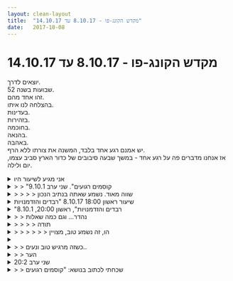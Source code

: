 ```yaml
---
layout: clean-layout
title:  "מקדש הקונג-פו - 8.10.17 עד 14.10.17"
date:   2017-10-08
---
```

# מקדש הקונג-פו - 8.10.17 עד 14.10.17 
יוצאים לדרך.<br> 52 שבועות בשנה.<br> זהו אחד מהם.<br> בהצלחה לנו איתו.<br> בעדינות.<br> בזהירות.<br> בחוכמה.<br> בהנאה.<br> באהבה.<br> יש אמנם רגע אחד בלבד, המשנה את צורתו ללא הרף.<br> אז אנחנו מדברים פה על רגע אחד - במשך שבעה סיבובים של כדור הארץ סביב עצמו, יום ולילה.

<details>
                    <summary>אני מגיע לשיעור היו</summary>
                    במצב בו אני זקוק להרבה ספייס. מרחב מאוד עדין וזהיר. בתור התחלה לפחות.
                  </details><details>
                    <summary>> > "קוסמים רגועים". שני ערב 9.10.1</summary>
                    מיכל ואסא איתי. אני אוהב את השילוב הזה. הרבה מטען בתוכי שאני רוצה להמיס. המטען לפעמים חזק מדי. ולפעמים יש לי מספיק אור כדי לגעת בו. <br> כשהמטען בא בצורת מחשבות זה הכי פחות נגיש לי להתעסק איתו. כשאני יורד לרובד של מה שהוא בגוף שלי, אז האפשרות גדלה. יש צורך בקלילות כדי לגשת אליו.<br> <br> לוקח איתי את הכוונה של העוגן הפנימי ליום יום. להיום. לעכשיו.
                  </details><details>
                    <summary>> > > > שווה מאוד. נשמע שאתה בנתיב הנכון</summary>
                    שלך <img src="http://www.timg.co.il/tapuzForum/images/Emo106.gif" alt="|גביע|"><br> כשאנחנו בנתיב שלנו, אנחנו מתגלים.<br><br><table width='70%' cellpadding='0' cellspacing='0' bgcolor='#C6C7C6'><tr><td height='1'></td></tr></table><br><b>מדברים על מדיטציה:</b> <a href="http://forums.tapuz.co.il/meditation" target="_blank">http://forums.tapuz.co.il/meditation</a><br/><br/>לומדים את אמנות המדיטציה: <a href="http://www.ThePracticalMeditation.com" target="_blank" rel=nofollow>www.ThePracticalMeditation.com</a><br/>לומדים את אמנות היכולת: <a href="http://www.MagicalChanging.com" target="_blank" rel=nofollow>www.MagicalChanging.com</a>
                  </details><details>
                    <summary>שיעור ראשון 18:00 8.10.17 "רבדים והזדמנויות</summary>
                    תחילת שיעור 17:50<br> חלק ראשון:<br> עבודה על כריעות<br> עבודה על פורמות&nbsp;&nbsp;1 -4 + חמש החיות<br> עבודה על הליכות לוחם.<br> <br> חלק שני:<br> הליכה עם ריב ועבודה תוך כדי הליכה.<br> אמירה בקול של עבודה/נקודת התייסות והפרטנר בזמנו מחליף את העבודה ע&quot;י הצהרה של עבודה חדשה. פינג פונג עבודות.<br> הוספת רובד, מציינים את המילה &quot;שיתוף&quot; ומנסים לתאר ולשתף מהעבודה בנסיון לדייק כמה שיותר ולהיות מינמאלים. בנוסף לפני החלפת העבודה (הפרטנר שתורו) אומר בהקדמה להחלפת העבודה את המילה &quot;זה&quot;.<br> <br> דיבוב חושים - תיאור על המתרחש עם החוש.<br> דיבבתי את חוש הריח שלי, הודתי על עצמתו וחוזקו אך ביקשתי ממנו להיות יותר סבלני פחות שיפוטי<br> <br> היכרות עם חלוקה של ערוצי תקשורת: <br> פנימי-פנימי ; פנימי - חיצוני ; חיצוני - פנימי.<br> איך החלוקה הזו מסייעת לי באמונות הבריאות&nbsp;&nbsp;באומנות הלחימה<br> <br> זירה : להגיע מבחוץ ולנסות לגעת בפרטנר, הנתפס עליו לזהות את הרגעים הקטנים האלה של ההתרחקות והבנה של המגע המתקרב.<br> לנסות להוציא את הפרטנר מהזירה, לקחת טווח בטחון.<br> <br> סיום שיעור : 20:15<br> <br> <br> <br> <br>
                  </details><details>
                    <summary>"רבדים והזדמנויות", ראשון 20:00, 8.10.1</summary>
                    השתתפו גם (לפחות חלקית): בועז, יניב, ריב<br> הגברת הנוכחות בהליכה עם אפשרות לשתף במה שעובד עבורי - התרגיל התחיל ממש עם הגעתי לנק&#39; מפגש והיווה עבורי כניסה הדרגתית למצב למידה.<br> בישיבה בעיניים עצומות - להבחין בדברים בתוכי שאינם נחוצים לי ולנקות - היה לי מצוין ושיפר את הרגשתי.<br> הרמוניה / חיבור עם הקרקע<br> לתרגל &quot;5 החיות&quot; בדגש על להנות מזה - עבדתי בתנועות מעודנות. הבחנתי בהבדל שבין הנאה לפני עשיה לבין עשיה לפני הנאה. <br> הרחבת המודעות לסביבה החיצונית. התרגיל הזה גרם לי להתנתקויות רגעיות, כמו הרדמות.<br> מעבר בין תחומי חיים שונים ושדרוגם / נקיונם<br> הנאה מהנשימה - תרגלנו לזמן קצר<br> הודיה לעצמי<br> <br>
                  </details><details>
                    <summary>> > נהדר... וגם כמה שאלות</summary>
                    מתי התחיל שיעורך ומתי הוא הסתיים?<br> בדיעבד, אם היית מדייק ברמה &quot;10&quot; בחלקו האחרון של השיעור, בהתאם למה שבעז רצה לעבור בשיעור רגע אחר רגע, האם הוא היה ארוך יותר? מגוון יותר? איזה שינויים אתה מזהה בהשוואה בין הרמה הגבוהה של הדיוק שהיתה בפועל, לבין אותה רמה &quot;מושלמת&quot;?<br><br><table width='70%' cellpadding='0' cellspacing='0' bgcolor='#C6C7C6'><tr><td height='1'></td></tr></table><br><b>מדברים על מדיטציה:</b> <a href="http://forums.tapuz.co.il/meditation" target="_blank">http://forums.tapuz.co.il/meditation</a><br/><br/>לומדים את אמנות המדיטציה: <a href="http://www.ThePracticalMeditation.com" target="_blank" rel=nofollow>www.ThePracticalMeditation.com</a><br/>לומדים את אמנות היכולת: <a href="http://www.MagicalChanging.com" target="_blank" rel=nofollow>www.MagicalChanging.com</a>
                  </details><details>
                    <summary>> > > > תודה</summary>
                    התחיל בסביבות 19:37 והסתיים קרוב לתשע (לא זוכר בדיוק מתי)<br> נראה לי שכן, יש מצב שהיה ארוך בכמה עשרות דקות. לא בטוח מה היה כלול בהן, אבל אני כן יכול לראות בתחילתו הקשבה יותר פתוחה למה שנובע מתוכי. וכנראה איזושהי עבודת ריפוי בהמשך. ומיקוד כלשהו בהמשך השבוע.
                  </details><details>
                    <summary>> > > > > > הו, זה נשמע טוב, מצויין</summary>
                    שווה להקשיב לעצמנו!! <img src="http://www.timg.co.il/tapuzForum/images/Emo140.gif" alt="|4U|"> <img src="http://www.timg.co.il/tapuzForum/images/Emo45.gif" alt="|כן|"> <img src="http://www.timg.co.il/tapuzForum/images/Emo106.gif" alt="|גביע|"><br><br><table width='70%' cellpadding='0' cellspacing='0' bgcolor='#C6C7C6'><tr><td height='1'></td></tr></table><br><b>מדברים על מדיטציה:</b> <a href="http://forums.tapuz.co.il/meditation" target="_blank">http://forums.tapuz.co.il/meditation</a><br/><br/>לומדים את אמנות המדיטציה: <a href="http://www.ThePracticalMeditation.com" target="_blank" rel=nofollow>www.ThePracticalMeditation.com</a><br/>לומדים את אמנות היכולת: <a href="http://www.MagicalChanging.com" target="_blank" rel=nofollow>www.MagicalChanging.com</a>
                  </details><details>
                    <summary></summary>
                    בתרגיל של הרחבת המודעות לסביבה (נדמה לי שזה היה שם) זיהיתי בתוכי אמונה שאומרת (פחות או יותר) שאני לא יכול להתקדם בכך עוד הרבה, כי כל פעם הריכוז אובד לי, ואני כאילו צריך להתחיל שוב מהתחלה.<br> זכור לי שראיתי אמונות דומות, מגבילות כאלה, גם בהקשר כללי יותר של לימודי הקונג-פו שלי, כאילו יש איזו תקרת זכוכית שאני אישית לא יכול לעבור. איזו רמה לא מאוד רחוקה שמהווה גבול עבורי. זה מתקשר לי עם כל מני אמונות נוספות שיש בי לגבי עצמי, למשל: שאני איטי, חלש, פלגמט ועוד...<br> איך אפשר לנקות אמונות מגבילות כאלה בצורה יעילה? האם (ומתי) כדאי לעבוד על כך ישירות, או שאולי עדיף פשוט לתת להן לחלוף מעצמן בזמן שלהן?<br> <br> תודה
                  </details><details>
                    <summary>> > כשזה מרגיש טוב ונעים..</summary>
                    אז יש מצב שכדאי לך לעשות עם זה עבודה. רצוי לגשת לזה ולעצמך בעדינות, ממקום של חמלה ולאפשר מרחב מקבל לכל מה שעולה בך.<br> <br> אפשר לקחת אמונה אחת כזו, ולהתבונן עליה. לנסות להרגיש אותה בגוף. איפה היא ממוקמת? לנשום לשם. להרפות את אותו אזור. לראות מה עולה בהקשר אליה. להגיד בלב אמירה הפוכה לאותה אמונה, ולתת לה להדהד בפנים.<br> <br> אפשר גם:<br> * לראות / להרגיש רמה גבוהה במשהו, ולתת לה להנחות אותך. לנסות למצוא דימוי כלשהו שמלהיב אותך, לתת לזה להטמע בגוף.<br> * לנסות לשים לב אם זה משתנה ככל שאתה משתנה, מהצלחה להצלחה. האם הגבול המדומיין הזה זז עם הזמן.<br> * להזכר בהצלחות קודמות ולהנות מהן. לשים לב למטרות שבעבר נראו קשות או בלתי מושגות והיום הן חלק מהמציאות שלך.<br> * להתבונן על עצמך, להבחין בדברים שלא משרתים אותך, ולנקות. אולי ביחד עם הנשיפה של האוויר החוצה.<br>
                  </details><details>
                    <summary>> > הער</summary>
                    גיליתי שהשימוש בביטוי &quot;תקרת זכוכית&quot; לא כל כך מתאים פה. ניתן להחליפו במילים &quot;מחסום פנימי&quot; למשל, תוך התאמה קלה במילה שלפניו (איזו -&gt; איזה).
                  </details><details>
                    <summary>שני ערב 20:2</summary>
                    עבורי החל ב-18:49<br> והסתיים ב-22:00 לערך. <br> <br> דניאל, ריב, מיכל, ישי, אסא<br> <br> עקבות: <br> ניתן להשמיע לעצמי מוזיקה ללא סיוע חיצוני ולהיעזר באנרגיה שלה לאימון, או להרגיש את האנרגיה שלה בגוף.<br> ניתן לקבוע לעצמי מטרות לטווח קצר מאוד בתוך השיעור ולגשת אליהן אחת אחת, תוך תיעוד של הכוונה והתוצאה. האימון/הלימוד הוא כפול - גם משפר את ההעמקה בכל מטרה וגם באמנות ההגשמה. <br> ניתן לגשת אל חישת האנרגיה של הגוף במגוון דרכים. דימויים, תנועה, מוסיקה.<br> שאלה מעניינת: איך אפשר לשפר את היכולת להתאמץ אפילו מאמצים גדולים באופן מיטיב. <br> שאלה מעניינת: איך אפשר לנקות ולהעצים את הכוונה והמיקוד?<br> אפשר לקבוע תהליך כלשהו המתרחש ברקע, מתחת להכרה המיידית, לדוגמא עדינות וריפוי עמוקים, כאשר בחזית עוסקים בדיבור, או אינטראקציה אחרת. <br> ניתן לחוש את הזוהר של הגוף, או של איבר כלשהו בגוף. עצם תשומת הלב כבר מגבירה אותו. ואפשר להוסיף על זה גם לאפשר לו לזהור יותר. <br> ניתן להקיף את האחרים בכוונה מיטיבה ישירות.<br> יכול להיות ממקד לדמיין שאנו מדריכים שנפגשים למטרת העמקת אמנותנו, ושהמידע המופק כאן הוא לא רק לתועלתנו אלא גם לתועלתם של אחרים. <br> יכול להיות מועיל מאוד לעבוד עם סיפורים ממקדים על סיטואציה נוכחית. <br> עדינות היא מפתח לדברים רבים מאוד. ואפשר לעדן אותה עוד ועוד.<br> <br> שיעור נפלא!<br> תודה רבה!!
                  </details><details>
                    <summary>> > שכחתי לכתוב בנושא: "קוסמים רגועים</summary>
                    
                  </details><details>
                    <summary>שלישי בוקר "מסע בלתי צפוי</summary>
                    השיעור שלי התחיל בשעה 8:26&nbsp;&nbsp;והסתיים בערך בשעה 12<br> אסא וליעוז<br> <br> להתאמן בעזרת פס קול פנימי - להשמיע לעצמי שירים ולזוז איתם.<br> לחלוש על האיזור ולהיות מודע לכל אדם בו<br> להיות מוכן למאמצים ולקשיים<br> מרתונים של יצירה, לימוד ואימון ושימוש מיטיב בהם. <br> להכין את עצמי למאמץ של עשר דקות, חצי שעה, שעה, יום. <br> להכין את עצמי לתחרות עם 11 אנשים מקצוענים (ברמה שזה יהיה סימן לעבודה פצצה אם לא אגיע אחרון).<br> <br> מימד רעם כולל גם שימוש בקול <br> ניתן להשתפר בשימוש בחיבור/הידמות ליישויות (חיות, אלמנטים, כוחות טבע וכו&#39;), כך שהעוצמה הזורמת דרך ההידמות תהיה עוצמתית יותר ויותר. <br> החתירה להיות רואה כל ובלתי נראה או סתמי, כזה שתשומת הלב חולפת עליו.<br> רואה כל - גם לראות את כל התנועה וגם להיות מסוגל לעמוד על טיבו של אדם בהתבוננות. <br> זראם אל - כל אדם הוא הגיבור הראשי של עצמו. <br> נהר האנושות שסביבי והתממשקות טובה אליו. מספק לי את כל צרכי, אך אני יכול להיות גם נפרד ממנו וחשוב גם שזה יקרה. זיכרון של המסע ההוא בשוק הכרמל ששילב גם ריפוי כתוצאה ממגע עם הנהר וגם היעלמות וגם עוד דברים.&nbsp;&nbsp;<br> עבודה של סיף ידיים עם או בלי הכוונה לשפר את המוגנות שלי, היא אחרת לגמרי. <br> <br> תודה!!!<br> אסא<br>
                  </details><details>
                    <summary>10.10.17 שלישי ערב "נסיונות חשובים</summary>
                    שיעור מהבית, כי לא יכולתי להגיע לאימון. <br> <br> שלושה מסעות. ראשון: הרפיה, של עיניים וגוף. שני: אמנות התנועה, בעמידה/תנועה ובישיבה. שלישי: קריאת מספר תשובות במרחב השאלות והתשובות. לענות על שאלות כמיטב יכולתי באופן מדיטטבי. <br> לאחר מכן להודות לעצמי ולאשר לעצמי את העבודה שעשיתי. <br> <br> הייתי עייף, והגעתי ברגע האחרון לשיעור. פעלתי בשיעור מתוך התמודדות עם חוסר חשק ועייפות. הצלחתי להיות בתוך העבודה ברמה סבירה פלוס ביחס לקושי. לא הצלחתי לענות על אף שאלה, וקצת חיכיתי שיסתיים השיעור. סיימתי לאחר כ-40 דקות. <br> <br> (תוספת מאוחרת: כל הכבוד לי על הניסיון והעמדה ברמה סבירה פלוס!)<br><br><table width='70%' cellpadding='0' cellspacing='0' bgcolor='#C6C7C6'><tr><td height='1'></td></tr></table><br><img border=0 src=../tapuzforum/images/Emo42.gif><br><br><b>יש בי אהבה והיא תנצח.</b><br><br><br><a rel=nofollow href=http://blog.tapuz.co.il/pathoftheone target=_blank style=color:black>http://blog.tapuz.co.il/pathoftheone</a>            <br><br>
                  </details><details>
                    <summary>> > </summary>
                    
                  </details><details>
                    <summary>רביעי לילה 11.10 - "התקדמות נינוחה</summary>
                    החל 20:55<br> הסתיים 00:27<br> <br> שיעור מדהים ומלא אנרגיה עזה.<br> פורמת 8 השערים - הקריאה הזו של הפורמה היא זהב. להעמיק עוד, כמובן. לראות בבירור יותר את הדברים.<br> פתיחת היום יום בפני האנרגיה של השיעור.<br> העכשיו האינטנסיבי...<br> אין צורך לחזור אחרי השיעור לאותו עולם שממנו הגענו. <br> הגשמה חיצונית מלווה בהגשמה/השתנות פנימית מקבילה. <br> ניתן להתמיר את האנרגיה של החידלון.<br> <br> תודה!!!<br>
                  </details><details>
                    <summary>"שלווה מנחה" גם בבוקר יום ד 11.1</summary>
                    אינגריד תרצה יואב ואנוכי.<br> ההנחיות על ידי אינגריד.<br> סיום 8.23<br> בין היתר<br> הליכה כריבוע מלוכד גב לגב לגב לגב<br> כשאחר מוביל בעיניים פקוחות<br> והיתר בעיניים עצומות.<br> עבודה חופשית<br> עבודות בזוג <br> עבודות בזוג לאו דווקא<br> ביחד כשאחד מהם בעיניים עצומות<br> והשני שם עליו עין.<br> הובלה של הפרטנר.<br> שיעור נפלא <br> שהענקתי לעצמי.
                  </details><details>
                    <summary>"נסיונות חשובים" שלישי 21:30 10.10.201</summary>
                    הגעתי כשעה לפני השיעור (בשעה 20:00) ועשיתי מדיטציות נוכחות שונות, להיות כאן ועכשיו, להרגיש את הנשימה, להתרווח, לאפשר,<br> עם &quot;עוגן&quot; בגוף או לנשימה, להיות עם הפחדים וכדומה. עשיתי את זה בסביבות 43 דק&#39;.<br> <br> אח&quot;כ הלכתי לנקודת מפגש והתרגיל הראשון שנתתי לעצמי היה להרגיש את הנשימה, להרגיש את הגוף, להיות בו. אחר כך אני לא<br> זוכר עוד מה עשיתי. באיזשהוא שלב נעשיתי מאד עייף ומותש (חלקית גם בגלל כדור הרגעה שלקחתי לפני כן) ונשכבתי והרגשתי<br> שאני לא יכול להמשיך לתרגל בלי לסבול. סיימתי את השיעור לעצמי בסביבות 21:47, 13 דק&#39; לפני הזמן.<br> <br> זה היה שיעור (וגם לפני השיעור, אני חושב) שחיפשתי בו איך הכי כדאי\ הולך לי\ טוב לי להיות כאן ועכשיו, עם תשומת לב לגוף, תשומת לב להכל... באיזשהוא שלב נזכרתי שאפשר להשתמש בהנאה כמדריכה וניסיתי פשוט לראות בתוכי מה הכי גורם לי הנאה כרגע ומה שנתן לי הכי הרבה הנאה היה פשוט להנות מכל מה שקורה, וממילא אני מרגיש גם את הגוף ואת כל השאר. הרגשתי שזו מן התחלה של תשובה לשאלה<br> שבתוכי.<br> <br> ההנחיות שקיבלתי במייל לקראת השיעור:<br> <br> &quot;שני שיעוריך, היום ומחר, נענים לפורמט הבא:<br>  <br> אתה מגיע בנחת.<br>  <br> אם עד 21:00 / 19:30 (היום ומחר, בהתאמה) לא מתחילים לך את השיעור מבחוץ ולא אומרים לך אחרת, אתה מתחיל לחגי את שיעורו, בעדינות.<br>  <br> מבלי לשנות את מיקומו הכללי – כלומר, השיעור שלו מתנהל בנקודת המפגש.<br>  <br> החל מ-21:30 / 20:00 (היום ומחר, בהתאמה) יש לו גם אפשרות, במקרה כזה, לשנות את מיקומו מנקודת המפגש.<br>  <br> בין השעה 22:00 / 20:30<br> לשעה 22:30 / 21:00<br> חגי מסיים את השיעור של חגי, בעדינות ובתשומת לב.<br>  <br> זאת אומרת, ששעת הסיום היא לפי בחירתך, בטווח שצויין (לא לפני 22:00 / 20:30, לא אחרי 22:30 / 21:00).<br> כל זה אומר, שעשוי להיות לך היום ומחר שיעור קצר, נינוח, שבו חגי יהיה היחיד שינחה אותך.<br>  <br> זכור שההנחיה שאתה מקבל ברגע מסויים בשיעור, היא חלק קטן מהשיעור.<br> הביצוע שלה, גם הוא חלק קטן מהשיעור.<br> כמו מעין מסגרת.<br> השאלה היותר חשובה היא עד כמה אני נינוח וקשוב בתוכה, בכדי ללמוד וליהנות.<br> אם אני נינוח וקשוב במידה מספקת, יתכן אכן שאלמד את מה שרוצה להילמד – ובדרך כלל אין לזה קשר להנחיית המסגרת.<br>  <br> אז זכור נא, במהלך השיעור, בלי תלות במי שנתן לך את ההנחיה, להיות נינוח וקשוב&quot;
                  </details><details>
                    <summary>> > תוספת</summary>
                    את הכתוב לעיל, מה שמתאר את השיעור שעברתי, ערכתי קלות מתוך הקלטה שהקלטתי את עצמי&nbsp;&nbsp;בסמארטפון ביום השיעור. כרגע לא בטוח שהייתי זוכר את כל זה, ואתמול &quot;לא היה לי כח&quot; לכתוב כאן אז פשוט הקלטתי את מה שהיה נראה לי חשוב לציין. מסתבר שאני הרבה יותר לא זוכר כרגע ממה שחשבתי שלא אזכור או יהיה &quot;חי&quot;. כאילו השיעור והמצב שלי באותו זמן התנדפו לי מהתודעה. אולי זה רק עכשיו, אולי עם יותר מאמץ אני אזכר ואולי מאוחר יותר היום זה יחזור, לא יודע. בכל מקרה, ההקלטה של עצמי תרמה. ובקיצור, כדאי לתעד כמה שיותר קרוב למועד השיעור על מנת למסור &quot;תמונת מצב&quot; כמה שיותר מדוייקת, כנראה <img src="http://www.timg.co.il/tapuzForum/images/Emo13.gif" alt=":-)">
                  </details><details>
                    <summary>"התקדמות נינוחה" רביעי 20:00 11.10.201</summary>
                    הפעם הגעתי לשיעור במצב טוב ומרומם יחסית. תרגלתי את שלשת ההנחיות החדשות (מובאות בסוף הטקסט הזה) מתוך מקום של נינוחות.<br> היה לי משמעותי. הבנתי שיש קשר בין האיכות של תרגול נינוח ויעיל לבין האיכות שמאפשרת לי להרשות לעצמי להיות כפי שאני עכשיו. <br> שמתי לב גם תוך כדי התרגולים השונים לחלק הזה שרוצה יותר, שמלחיץ, ממהר, ופשוט ניסיתי להביט עליו טוב יותר, להכיל אותו<br> במודעות.<br> <br> לאחר השיעור תרגלתי עם ריבּ תרגול מעניין ומועיל שכעת אכנה אותו בשם &quot;מים, גוף, מחשבה&quot;. מתחילים להניע את אצבעות הידיים<br> כמו בתוך נהר או אגם, אפשר לייחס למים האלה תכונות שונות... הגוף נעשה רגוע יותר, והמחשבות נעשות גם הן רגועות לאחר מכן.<br> <br> אחר כך ביקשתי מריבּ <br> <br> <br> בנוסף להנחיות שקיבלתי במייל לשיעור הזה כבר ביום שלישי (אלו שמובאות בתיאור השיעור הקודם), קיבלתי המשך הנחיות:<br> <br> &quot;למחר בשיעור, נסה יותר:<br> 1. לשבת רגוע, נינוח, בעודך משקיף בשלווה על הסביבה שלך (לפחות דקה);<br> 2. לתרגל את שלוש התנועות הפנימיות הנעימות &quot;להרשות לעצמי להיות כמו שאני עכשיו&quot;, &quot;להרשות לאחרים להיות כמו שהם עכשיו&quot;, &quot;להרשות לעולם להיות כמו שהוא עכשיו&quot;.<br> 3. לנוח בלי להתפרק*.<br>  <br> * יש לך מקום כזה שיודע &quot;להתפרק לגמרי&quot; או &quot;להיות אסוף וחזק&quot; או משהו כזה. אז משהו ביניהם: לנוח, אבל מבלי להישכב או להתפרק. זאת הכוונה בסעיף 3 הפעם. כוונה נוספת שטמונה בסעיף הזה הפעם, היא לאפשר לעצמך קצת יותר לנוח בשיעור. להיות בלחימה או בעבודה פנימית נמרצת זו לא מנוחה. יחד עם זאת, אין הכוונה למנוחה ישנונית כזאת, כאמור&quot;
                  </details><details>
                    <summary>> > המשך</summary>
                    בטעות שלחתי את הטקסט בלי להשלים את המשפט:<br> <br> ...אחר כך ביקשתי מריבּ לקדם אותי בהתגלגלות על הקרקע ואכן נתרמתי מזה מאד. אני רוצה בעצם להתקדם לכיוון מסויים ואני מתגלגל אליו. אין חלק ספציפי שמכוון להתנגש עם הקרקע אלא שאני יותר כמו כדור שמתגלגל. <br> <br> תודה לי שהגעתי <img src="http://www.timg.co.il/tapuzForum/images/Emo45.gif" alt="|כן|"> תודה למי שהיה <img src="http://www.timg.co.il/tapuzForum/images/Emo23.gif" alt="|לב|">ותודה לכל מי שאפשר <img src="http://www.timg.co.il/tapuzForum/images/Emo23.gif" alt="|לב|">
                  </details><details>
                    <summary>שיעור לא רשמי יום ראשון 8.10.1</summary>
                    השיעור מתחיל ב 11:05 <br> נשימה<br> קבלה עצמית<br> הפוגה ב 14:40<br> המשך באיזור 16:30<br> ועד 23:00
                  </details><details>
                    <summary>שיעור לא רשמי יום שלישי 10.10.1</summary>
                    השיעור מתחיל ב 20:10 ועד הלילה<br> קבלה עצמית<br> נעימות<br> הנאה<br>
                  </details><details>
                    <summary>שיעור לא רשמי יום חמישי 12.10.1</summary>
                    התחלה ב 20:45 ועד הלילה<br> הכל בסדר<br> חיבוק<br> <br>
                  </details><details>
                    <summary>שבת 16:00 "שלם משני חצאים</summary>
                    <br> הגראז&#39; כמרכז הכובד של התהליך, השער הפנימי כמרכז הכובד של הלימודים. הלימודים בביה&quot;ס כגישה אל ספריה מופלאה, כגישה אל מקור אנרגיה מופלא. חיבור אל עומק ולימוד אמת. עם תהליכים של אמנים אחרים. אל הדרכה וסיוע. <br> <br> עבודה עם מרחב השאלות והתשובות. טקסט מתמיר הוא הזמנה לקורס. עבודה נכונה איתו תהיה לקבל את ההזמנה ולהתחיל לעבוד באופן מסודר על הנושא הזה. להכניס אותו למרחב העבודה שלי, לקבל עוד הנחייה אליו בהמשך על ידי כך שאשרשר שאלות המשך לשאלה הזו. <br> <br> השיעור הקטן, בתוך השיעור הגדול - היום יום. מקום היישום והתרגול האמיתיים. <br> <br> התבוננות על הסוגיה מה והאם לשתף בהנחיות שקיבלתי לפני, תוך כדי ואחרי השיעור. מה ההשפעה של זה עלי, על התלמידים האחרים ועל איכות השיעור. <br> <br> הנחיה שקיבלתי - כאשר הסייען החיצוני עוזב את השטח, לקחת אחריות על השיעור במהירות, כך שלא יהיה אפילו רגע אחד שהוא נדמה כלא נתון ביד של מישהו. מגונן, מיטיב, משדרג. קונגפו. <br> <br> כיוון מחקר מעניין - 2 תנועות פנימיות - עוטף/מחבק, עטוף/מתמסר. נאמר לי שניתן את 2 התנועות הללו להעמיק לרמות עמוקות או גבוהות מאוד. <br> <br> ניסיון ראשון ליישם את התנועה הראשונה מביניהם בעת עמידת ידיים. <br> <br> הרגשה עייפה מאוד וכבדה מאוד צצה במהלך השיעור. אתגר - לעבור דרך זה ולהישאר בעבודה ברמה גבוהה גם בתוך האנרגיה הכבדה הזו. <br> <br> תשומת לב אל הידיעה הפנימית שלי על כיווני אור. סימונים ואיתותים פנימיים. הידיעה שלי על מעבר המיקום שהגיעה. מה זה? איך זה? אני רוצה להתכוונן לזה עוד יותר. לראות שערים ומעברים כאלה בבהירות, בעוצמה ובתדירות גבוהות יותר. <br> <br> תרגול נוסף של אמנות ההגשמה לטווחים קצרים. רוצה להגשים משהו בדקה עד חמש הדקות הבאות. ראייה שלו, הצבה של המטרה, יציאה לדרך, סיום ובדיקה של המידה שבה זה אכן קרה. <br> <br> ההבנה הבהירה של מה שאני מנסה לעשות עכשיו היא בעלת כוח הגשמה אדיר. ברגע שאני בהיר לגבי זה שאני מנסה לעשות עכשיו X, זה מיד מתחיל כבר לקרות. <br> <br> להרגיש שהולך להיות לי ערב מעולה, שהולך להיות לי שבוע מעולה, שהולכת להיות לי שנה אדירה. להרגיש שיש לי עתיד נפלא לפני.<br> <br> תודה!!!<br> <br>
                  </details><details>
                    <summary>"מסע בלתי צפוי</summary>
                    היה נעים מאוד ומקדם להיות ב&quot;מוד&quot; של בהירות ומיקוד כלפי הסובבים אותי, יחד עם אסא.<br> למדתי הרבה..<br> וזה כמובן שיתופון קטנטן של קצה קצהו של המזלג.<br> תודה !
                  </details><details>
                    <summary>> > עוד קצת לגבי "מסע בלתי צפוי" של שלישי בוק</summary>
                    היה מהנה ומקדם לשוחח עם אסא על שימוש בדימויים של בעלי חיים או אלמנטים מהטבע והאנרגיה שלהם בהקשר לקרבות. האבסולוטיות שישנה בבעל החיים, ומתוך זה כוח ועוצמה, שבחוויתי הינם הרבה נחווים ומורגשים, לעומת למשל אם הייתי מנסה מתוכי פשוט להיות חזק ועוצמתי יותר בזמן קרב.., הכוונה היא שבעזרת אותה כניסה למצב של בעל חיים מסוים והמוחלטות שבהוויה שלו, אותו כוח ועוצמה נחווים ומורגשים ברמות גבוהות הרבה יותר ומתוך פחות מאמץ.<br> היה מעניין ממש לראות ולהרגיש את זרם המודעויות של האנשים שהיו סביבנו בדיזינגוף סנטר, בעזרת הדרכותיו של אסא, חשתי בהירות והבנה גבוהות מאוד בחוויתי כשאני מתבונן וחש את האנשים שסביבי.. מבחין באוטומט שלהם, במצבם התודעתי, אם ניתן לקרוא לו כך.. כמו רואה לאיזה &quot;סרט&quot; הם הכניסו עצמם בהתאם לרצונותיהם לאותו זמן, או מה שהם חושבים/מרגישים שנחוץ. תחושה של הרבה יחסית שטחי עיוורון אצל אנשים שונים.<br> תודה!
                  </details><details>
                    <summary>"השתדרגות / התחברות" שעור יום ב' בקר 9.10.1</summary>
                    השתתפו: רמי ואינגריד, הנחה בן<br> הונחינו לרשום הגדרות של מה היא משמעות השיעור קונג-פו שלי עבורי, ע&quot;פ 5 דוגמאות של בן. משום מה התקשיתי לזכור. נעזרתי ברמי היקר כדי לרענן את זכרוני. הרגשתי מעט אפופה באותו בקר:<br> 1.&nbsp;&nbsp;&nbsp;&nbsp;שעור<br> 2.&nbsp;&nbsp;&nbsp;&nbsp;התמרה<br> 3.&nbsp;&nbsp;&nbsp;&nbsp;מסע<br> 4.&nbsp;&nbsp;&nbsp;&nbsp;התפתחות<br> 5.&nbsp;&nbsp;&nbsp;&nbsp;למידה<br> תוספת שלי:<br> 1.&nbsp;&nbsp;&nbsp;&nbsp;תהליך <br> 2.&nbsp;&nbsp;&nbsp;&nbsp;טיפול <br> 3.&nbsp;&nbsp;&nbsp;&nbsp;מדיטציה <br> 4.&nbsp;&nbsp;&nbsp;&nbsp;התעצמות <br> 5.&nbsp;&nbsp;&nbsp;&nbsp;התחברות <br> <br> עשיתי עבודה עם המונחים האלה, היה נעים מאוד.<br> בסביבות 7:45 בן הנחה אותי להמשיך את שעורינו שלי ושל רמי כפי רצוני.<br> בעבודה פנימית עברנו על 10 המושגים הנ&quot;ל הקשורים ושיתפנו התרשמויות.<br> <br>
                  </details><a href="javascript:history.back()">בית</a>